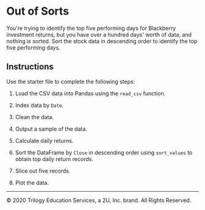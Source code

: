 # Out of Sorts

You're trying to identify the top five performing days for Blackberry investment returns, but you have over a hundred days' worth of data, and nothing is sorted. Sort the stock data in descending order to identify the top five performing days.

## Instructions

Use the starter file to complete the following steps:

1. Load the CSV data into Pandas using the `read_csv` function.

2. Index data by `Date`.

3. Clean the data.

4. Output a sample of the data.

5. Calculate daily returns.

6. Sort the DataFrame by `Close` in descending order using `sort_values` to obtain top daily return records.

7. Slice out five records.

8. Plot the data.

---

© 2020 Trilogy Education Services, a 2U, Inc. brand. All Rights Reserved.
